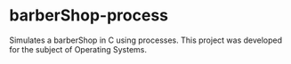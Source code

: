 # barberShop-process
Simulates a barberShop in C using processes. This project was developed for the subject of Operating Systems.
